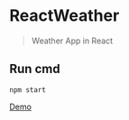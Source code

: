 # ReactWeather

> Weather App in React

## Run cmd
```
npm start
```

[Demo](https://ajreddevil-reactweather.netlify.com/)
